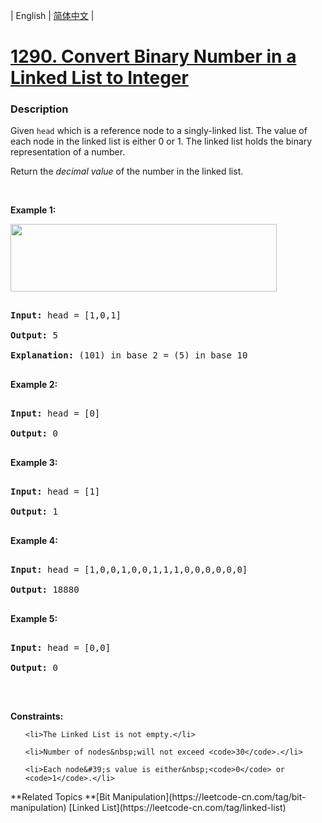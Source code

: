 | English | [简体中文](README.md) |

# [1290. Convert Binary Number in a Linked List to Integer](https://leetcode-cn.com/problems/convert-binary-number-in-a-linked-list-to-integer)
 ### Description
<p>Given <code>head</code> which is a reference node to&nbsp;a singly-linked list. The value of each node in the linked list is either 0 or 1. The linked list holds the binary representation of a number.</p>

<p>Return the <em>decimal value</em> of the number in the linked list.</p>

<p>&nbsp;</p>
<p><strong>Example 1:</strong></p>
<img alt="" src="https://assets.leetcode.com/uploads/2019/12/05/graph-1.png" style="width: 426px; height: 108px;" />
<pre>
<strong>Input:</strong> head = [1,0,1]
<strong>Output:</strong> 5
<strong>Explanation:</strong> (101) in base 2 = (5) in base 10
</pre>

<p><strong>Example 2:</strong></p>

<pre>
<strong>Input:</strong> head = [0]
<strong>Output:</strong> 0
</pre>

<p><strong>Example 3:</strong></p>

<pre>
<strong>Input:</strong> head = [1]
<strong>Output:</strong> 1
</pre>

<p><strong>Example 4:</strong></p>

<pre>
<strong>Input:</strong> head = [1,0,0,1,0,0,1,1,1,0,0,0,0,0,0]
<strong>Output:</strong> 18880
</pre>

<p><strong>Example 5:</strong></p>

<pre>
<strong>Input:</strong> head = [0,0]
<strong>Output:</strong> 0
</pre>

<p>&nbsp;</p>
<p><strong>Constraints:</strong></p>

<ul>
	<li>The Linked List is not empty.</li>
	<li>Number of nodes&nbsp;will not exceed <code>30</code>.</li>
	<li>Each node&#39;s value is either&nbsp;<code>0</code> or <code>1</code>.</li>
</ul>
**Related Topics	**[Bit Manipulation](https://leetcode-cn.com/tag/bit-manipulation) [Linked List](https://leetcode-cn.com/tag/linked-list) 